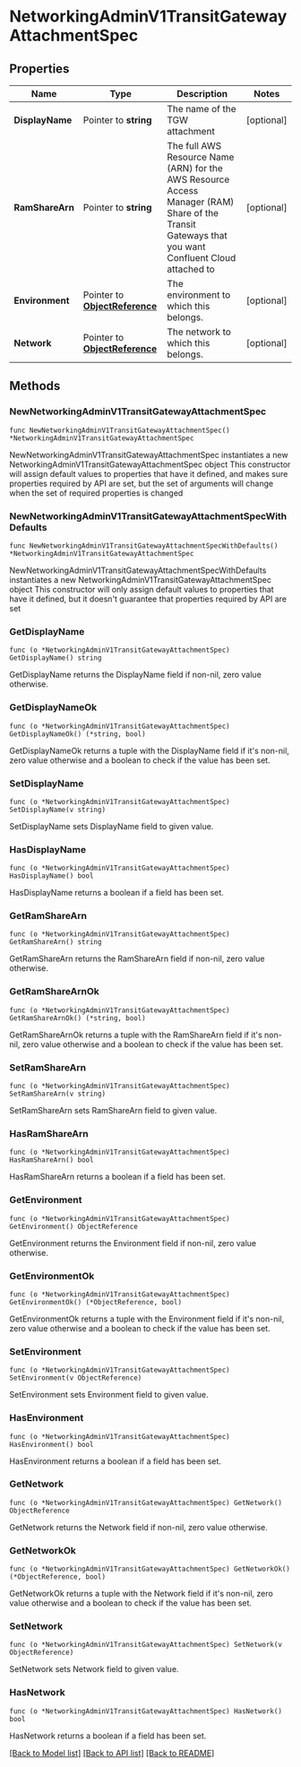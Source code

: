 # NetworkingAdminV1TransitGatewayAttachmentSpec

## Properties

Name | Type | Description | Notes
------------ | ------------- | ------------- | -------------
**DisplayName** | Pointer to **string** | The name of the TGW attachment | [optional] 
**RamShareArn** | Pointer to **string** | The full AWS Resource Name (ARN) for the AWS Resource Access Manager (RAM) Share of the Transit Gateways that you want Confluent Cloud attached to | [optional] 
**Environment** | Pointer to [**ObjectReference**](ObjectReference.md) | The environment to which this belongs. | [optional] 
**Network** | Pointer to [**ObjectReference**](ObjectReference.md) | The network to which this belongs. | [optional] 

## Methods

### NewNetworkingAdminV1TransitGatewayAttachmentSpec

`func NewNetworkingAdminV1TransitGatewayAttachmentSpec() *NetworkingAdminV1TransitGatewayAttachmentSpec`

NewNetworkingAdminV1TransitGatewayAttachmentSpec instantiates a new NetworkingAdminV1TransitGatewayAttachmentSpec object
This constructor will assign default values to properties that have it defined,
and makes sure properties required by API are set, but the set of arguments
will change when the set of required properties is changed

### NewNetworkingAdminV1TransitGatewayAttachmentSpecWithDefaults

`func NewNetworkingAdminV1TransitGatewayAttachmentSpecWithDefaults() *NetworkingAdminV1TransitGatewayAttachmentSpec`

NewNetworkingAdminV1TransitGatewayAttachmentSpecWithDefaults instantiates a new NetworkingAdminV1TransitGatewayAttachmentSpec object
This constructor will only assign default values to properties that have it defined,
but it doesn't guarantee that properties required by API are set

### GetDisplayName

`func (o *NetworkingAdminV1TransitGatewayAttachmentSpec) GetDisplayName() string`

GetDisplayName returns the DisplayName field if non-nil, zero value otherwise.

### GetDisplayNameOk

`func (o *NetworkingAdminV1TransitGatewayAttachmentSpec) GetDisplayNameOk() (*string, bool)`

GetDisplayNameOk returns a tuple with the DisplayName field if it's non-nil, zero value otherwise
and a boolean to check if the value has been set.

### SetDisplayName

`func (o *NetworkingAdminV1TransitGatewayAttachmentSpec) SetDisplayName(v string)`

SetDisplayName sets DisplayName field to given value.

### HasDisplayName

`func (o *NetworkingAdminV1TransitGatewayAttachmentSpec) HasDisplayName() bool`

HasDisplayName returns a boolean if a field has been set.

### GetRamShareArn

`func (o *NetworkingAdminV1TransitGatewayAttachmentSpec) GetRamShareArn() string`

GetRamShareArn returns the RamShareArn field if non-nil, zero value otherwise.

### GetRamShareArnOk

`func (o *NetworkingAdminV1TransitGatewayAttachmentSpec) GetRamShareArnOk() (*string, bool)`

GetRamShareArnOk returns a tuple with the RamShareArn field if it's non-nil, zero value otherwise
and a boolean to check if the value has been set.

### SetRamShareArn

`func (o *NetworkingAdminV1TransitGatewayAttachmentSpec) SetRamShareArn(v string)`

SetRamShareArn sets RamShareArn field to given value.

### HasRamShareArn

`func (o *NetworkingAdminV1TransitGatewayAttachmentSpec) HasRamShareArn() bool`

HasRamShareArn returns a boolean if a field has been set.

### GetEnvironment

`func (o *NetworkingAdminV1TransitGatewayAttachmentSpec) GetEnvironment() ObjectReference`

GetEnvironment returns the Environment field if non-nil, zero value otherwise.

### GetEnvironmentOk

`func (o *NetworkingAdminV1TransitGatewayAttachmentSpec) GetEnvironmentOk() (*ObjectReference, bool)`

GetEnvironmentOk returns a tuple with the Environment field if it's non-nil, zero value otherwise
and a boolean to check if the value has been set.

### SetEnvironment

`func (o *NetworkingAdminV1TransitGatewayAttachmentSpec) SetEnvironment(v ObjectReference)`

SetEnvironment sets Environment field to given value.

### HasEnvironment

`func (o *NetworkingAdminV1TransitGatewayAttachmentSpec) HasEnvironment() bool`

HasEnvironment returns a boolean if a field has been set.

### GetNetwork

`func (o *NetworkingAdminV1TransitGatewayAttachmentSpec) GetNetwork() ObjectReference`

GetNetwork returns the Network field if non-nil, zero value otherwise.

### GetNetworkOk

`func (o *NetworkingAdminV1TransitGatewayAttachmentSpec) GetNetworkOk() (*ObjectReference, bool)`

GetNetworkOk returns a tuple with the Network field if it's non-nil, zero value otherwise
and a boolean to check if the value has been set.

### SetNetwork

`func (o *NetworkingAdminV1TransitGatewayAttachmentSpec) SetNetwork(v ObjectReference)`

SetNetwork sets Network field to given value.

### HasNetwork

`func (o *NetworkingAdminV1TransitGatewayAttachmentSpec) HasNetwork() bool`

HasNetwork returns a boolean if a field has been set.


[[Back to Model list]](../README.md#documentation-for-models) [[Back to API list]](../README.md#documentation-for-api-endpoints) [[Back to README]](../README.md)


